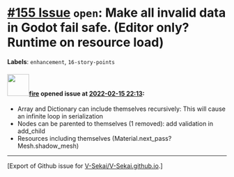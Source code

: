 # [\#155 Issue](https://github.com/V-Sekai/V-Sekai.github.io/issues/155) `open`: Make all invalid data in Godot fail safe. (Editor only? Runtime on resource load)
**Labels**: `enhancement`, `16-story-points`


#### <img src="https://avatars.githubusercontent.com/u/32321?u=c2e06a3d2b49a467aa907e54aa259516440267cc&v=4" width="50">[fire](https://github.com/fire) opened issue at [2022-02-15 22:13](https://github.com/V-Sekai/V-Sekai.github.io/issues/155):

* Array and Dictionary can include themselves recursively: This will cause an infinite loop in serialization
* Nodes can be parented to themselves (1 removed): add validation in add_child
* Resources including themselves (Material.next_pass? Mesh.shadow_mesh)




-------------------------------------------------------------------------------



[Export of Github issue for [V-Sekai/V-Sekai.github.io](https://github.com/V-Sekai/V-Sekai.github.io).]
